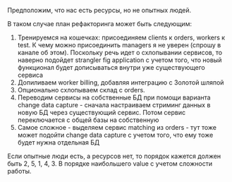 Предположим, что нас есть ресурсы, но не опытных людей.

В таком случае план рефакторинга может быть следующим:
1. Тренируемся на кошечках: присоединяем clients к orders, workers к test. К чему можно присоединить managers я не уверен (спрошу в канале об этом). Поскольку речь идет о схлопывании сервисов, то наверно подойдет strangler fig application с учетом того, что новый функционал будет дописываться внутри уже существующего сервиса
2. Допиливаем worker billing, добавляя интеграцию с Золотой шляпой
3. Опционально схлопываем склад с orders.
4. Переводим сервисы на собственные БД при помощи варианта change data capture - сначала настраиваем стриминг данных в новую БД через существующий сервис. Потом сервис переключается с общей базы на собственную
5. Самое сложное - выделяем сервис matching из orders - тут тоже может подойти change data capture с учетом того, что ему тоже будет нужна отдельная БД

Если опытные люди есть, а ресурсов нет, то порядок кажется должен быть 2, 5, 1, 4, 3. В порядке наибольшего value с учетом сложности работы.
